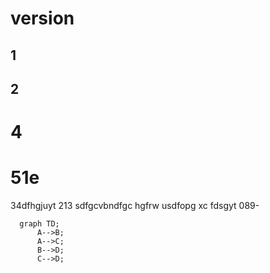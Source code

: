 # version

## 1
## 2
 # 4
 # 51e
 
34dfhgjuyt
213
sdfgcvbndfgc
hgfrw
usdfopg
xc
fdsgyt
089-


```mermaid
  graph TD;
      A-->B;
      A-->C;
      B-->D;
      C-->D;
```
